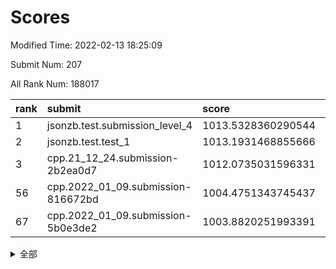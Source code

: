 # Scores

Modified Time: 2022-02-13 18:25:09

Submit Num: 207

All Rank Num: 188017

| rank |               submit               |       score        |       sigma        | pk_num |
| :--- | :--------------------------------- | :----------------- | :----------------- | :----- |
| 1    | jsonzb.test.submission_level_4     | 1013.5328360290544 | 0.8216442896782871 | 3632   |
| 2    | jsonzb.test.test_1                 | 1013.1931468855666 | 0.8212110055766969 | 3637   |
| 3    | cpp.21_12_24.submission-2b2ea0d7   | 1012.0735031596331 | 0.7884098951926333 | 3632   |
| 56   | cpp.2022_01_09.submission-816672bd | 1004.4751343745437 | 0.7007859314778404 | 3634   |
| 67   | cpp.2022_01_09.submission-5b0e3de2 | 1003.8820251993391 | 0.7336643143674424 | 3634   |


<details>
<summary>全部</summary>

| rank |                 submit                 |       score        |       sigma        | pk_num |
| :--- | :------------------------------------- | :----------------- | :----------------- | :----- |
| 1    | jsonzb.test.submission_level_4         | 1013.5328360290544 | 0.8216442896782871 | 3632   |
| 2    | jsonzb.test.test_1                     | 1013.1931468855666 | 0.8212110055766969 | 3637   |
| 3    | cpp.21_12_24.submission-2b2ea0d7       | 1012.0735031596331 | 0.7884098951926333 | 3632   |
| 4    | gobigger.level_3.submission_level_3_38 | 1011.601051611792  | 0.7787216971064036 | 3631   |
| 5    | gobigger.level_3.submission_level_3_12 | 1011.3030742668353 | 0.7646354614457082 | 3634   |
| 6    | gobigger.level_3.submission_level_3_9  | 1011.1340643290039 | 0.7628643975427195 | 3635   |
| 7    | gobigger.level_3.submission_level_3_26 | 1011.0353547795899 | 0.7817688726043909 | 3636   |
| 8    | gobigger.level_3.submission_level_3_42 | 1010.9467449516626 | 0.7785373585342048 | 3631   |
| 9    | gobigger.level_3.submission_level_3_41 | 1010.866691409033  | 0.7807033241073874 | 3634   |
| 10   | gobigger.level_3.submission_level_3_3  | 1010.8517589836526 | 0.7596828467929132 | 3637   |
| 11   | gobigger.level_3.submission_level_3_2  | 1010.8205296859826 | 0.7920058659816422 | 3628   |
| 12   | gobigger.level_3.submission_level_3_7  | 1010.7828882356436 | 0.7475352657566734 | 3632   |
| 13   | gobigger.level_3.submission_level_3_39 | 1010.6916079421295 | 0.7661287923032908 | 3633   |
| 14   | gobigger.level_3.submission_level_3_49 | 1010.5785770860114 | 0.7748395621445797 | 3629   |
| 15   | gobigger.level_3.submission_level_3_43 | 1010.5180805383179 | 0.7758370507399719 | 3634   |
| 16   | gobigger.level_3.submission_level_3_11 | 1010.489526204897  | 0.7521889280094383 | 3636   |
| 17   | gobigger.level_3.submission_level_3_31 | 1010.4177041481098 | 0.7697126557212861 | 3627   |
| 18   | gobigger.level_3.submission_level_3_23 | 1010.3028930878701 | 0.7705858704538663 | 3632   |
| 19   | gobigger.level_3.submission_level_3_1  | 1010.2771798987797 | 0.757155287944405  | 3631   |
| 20   | gobigger.level_3.submission_level_3_46 | 1010.2702091605755 | 0.7777112222757062 | 3634   |
| 21   | gobigger.level_3.submission_level_3_40 | 1010.2567513099174 | 0.7687019450101673 | 3635   |
| 22   | gobigger.level_3.submission_level_3_4  | 1010.2242555780027 | 0.7748514449170797 | 3632   |
| 23   | gobigger.level_3.submission_level_3_27 | 1010.1446683981486 | 0.7691203709707584 | 3633   |
| 24   | gobigger.level_3.submission_level_3_36 | 1010.1186670551759 | 0.7710003178482814 | 3636   |
| 25   | gobigger.level_3.submission_level_3_5  | 1010.1086265882827 | 0.7762591915294101 | 3634   |
| 26   | gobigger.level_3.submission_level_3_13 | 1010.0281824079538 | 0.761145867105822  | 3638   |
| 27   | gobigger.level_3.submission_level_3_33 | 1009.9585554019908 | 0.7565997202063387 | 3633   |
| 28   | gobigger.level_3.submission_level_3_44 | 1009.9569002839653 | 0.7669705673740917 | 3629   |
| 29   | gobigger.level_3.submission_level_3_20 | 1009.8932721276572 | 0.773025927229061  | 3629   |
| 30   | gobigger.level_3.submission_level_3_30 | 1009.8857073787468 | 0.7552203414088909 | 3639   |
| 31   | gobigger.level_3.submission_level_3_14 | 1009.8426498440259 | 0.747385397111375  | 3635   |
| 32   | gobigger.level_3.submission_level_3_29 | 1009.8384439694554 | 0.7676339389246098 | 3633   |
| 33   | gobigger.level_3.submission_level_3_6  | 1009.8350337154969 | 0.7398941792684828 | 3633   |
| 34   | gobigger.level_3.submission_level_3_37 | 1009.8005590448233 | 0.7550826199534524 | 3638   |
| 35   | gobigger.level_3.submission_level_3_28 | 1009.781107468285  | 0.7539445537715651 | 3633   |
| 36   | gobigger.level_3.submission_level_3_19 | 1009.7298997894837 | 0.7513349737349786 | 3629   |
| 37   | gobigger.level_3.submission_level_3_15 | 1009.7067386140031 | 0.7749981352151855 | 3633   |
| 38   | gobigger.level_3.submission_level_3_24 | 1009.608408527242  | 0.7552622922775043 | 3632   |
| 39   | gobigger.level_3.submission_level_3_16 | 1009.5935957893751 | 0.7636075938075642 | 3633   |
| 40   | gobigger.level_3.submission_level_3_8  | 1009.5835349412492 | 0.7462384380430854 | 3631   |
| 41   | gobigger.level_3.submission_level_3_25 | 1009.2637249791393 | 0.7474049304505248 | 3633   |
| 42   | gobigger.level_3.submission_level_3_34 | 1009.1891557170997 | 0.746547215640173  | 3638   |
| 43   | gobigger.level_3.submission_level_3_18 | 1009.1845162555488 | 0.7534148829786427 | 3636   |
| 44   | gobigger.level_3.submission_level_3_47 | 1009.1087968695783 | 0.7567188737931315 | 3634   |
| 45   | gobigger.level_3.submission_level_3_45 | 1009.0896092569815 | 0.7375897436724822 | 3632   |
| 46   | gobigger.level_3.submission_level_3_35 | 1009.014513192406  | 0.7350473470689926 | 3633   |
| 47   | gobigger.level_3.submission_level_3_48 | 1008.6236253111792 | 0.7506615239210876 | 3631   |
| 48   | gobigger.level_3.submission_level_3_10 | 1008.4753999121378 | 0.7496080716647877 | 3633   |
| 49   | gobigger.level_3.submission_level_3_22 | 1008.302832075352  | 0.7414088254653127 | 3631   |
| 50   | gobigger.level_3.submission_level_3_17 | 1008.2823031018595 | 0.7388999101270067 | 3636   |
| 51   | gobigger.level_3.submission_level_3_21 | 1008.2392610419431 | 0.742140951710865  | 3633   |
| 52   | gobigger.level_3.submission_level_3_0  | 1008.135771706402  | 0.7323862616301373 | 3628   |
| 53   | gobigger.level_3.submission_level_3_32 | 1008.0630604415693 | 0.7388529606182476 | 3630   |
| 54   | gobigger.level_1.submission_level_1_1  | 1004.8306390739217 | 0.7320053177489764 | 3630   |
| 55   | gobigger.level_1.submission_level_1_27 | 1004.5606898279785 | 0.7151700548079954 | 3630   |
| 56   | cpp.2022_01_09.submission-816672bd     | 1004.4751343745437 | 0.7007859314778404 | 3634   |
| 57   | gobigger.level_1.submission_level_1_23 | 1004.4004302345546 | 0.7057972703286813 | 3629   |
| 58   | gobigger.level_1.submission_level_1_41 | 1004.3049101933931 | 0.7178833002266809 | 3637   |
| 59   | gobigger.level_1.submission_level_1_16 | 1004.2486669537471 | 0.7267124270055518 | 3633   |
| 60   | gobigger.level_1.submission_level_1_15 | 1004.1353667998972 | 0.721637780970776  | 3633   |
| 61   | gobigger.level_1.submission_level_1_44 | 1004.0438054271608 | 0.7210580891849931 | 3634   |
| 62   | gobigger.level_1.submission_level_1_32 | 1004.0261354926516 | 0.7218760350999173 | 3632   |
| 63   | gobigger.level_1.submission_level_1_18 | 1003.9761561372328 | 0.7201781637820764 | 3628   |
| 64   | gobigger.level_1.submission_level_1_39 | 1003.9545419706792 | 0.7276055361095897 | 3635   |
| 65   | gobigger.level_1.submission_level_1_6  | 1003.9539711960863 | 0.7154672845762207 | 3637   |
| 66   | gobigger.level_1.submission_level_1_24 | 1003.8928038658453 | 0.7200948615647272 | 3631   |
| 67   | cpp.2022_01_09.submission-5b0e3de2     | 1003.8820251993391 | 0.7336643143674424 | 3634   |
| 68   | gobigger.level_1.submission_level_1_22 | 1003.8702744491762 | 0.7109711608458447 | 3635   |
| 69   | gobigger.level_1.submission_level_1_2  | 1003.818422564831  | 0.6978928792293094 | 3637   |
| 70   | gobigger.level_1.submission_level_1_37 | 1003.8065551149689 | 0.7184876103791386 | 3634   |
| 71   | gobigger.level_1.submission_level_1_13 | 1003.7921350967423 | 0.7246271737498722 | 3633   |
| 72   | gobigger.level_1.submission_level_1_17 | 1003.764513920148  | 0.7261141268885192 | 3632   |
| 73   | gobigger.level_1.submission_level_1_47 | 1003.7571201261227 | 0.7076640886107364 | 3633   |
| 74   | gobigger.level_1.submission_level_1_19 | 1003.6537292249865 | 0.7156641235223241 | 3635   |
| 75   | gobigger.level_1.submission_level_1_21 | 1003.6464408264698 | 0.7086418087836811 | 3630   |
| 76   | gobigger.level_1.submission_level_1_5  | 1003.5814134816392 | 0.7223766217389543 | 3630   |
| 77   | gobigger.level_1.submission_level_1_7  | 1003.5375544782745 | 0.719130140545034  | 3629   |
| 78   | gobigger.level_1.submission_level_1_4  | 1003.4621324176582 | 0.7063807718464357 | 3631   |
| 79   | gobigger.level_1.submission_level_1_34 | 1003.4171409191985 | 0.7077570385933926 | 3636   |
| 80   | gobigger.level_1.submission_level_1_33 | 1003.4148107416477 | 0.7203138829431471 | 3628   |
| 81   | gobigger.level_1.submission_level_1_11 | 1003.2586445264103 | 0.732756325942863  | 3627   |
| 82   | gobigger.level_1.submission_level_1_49 | 1003.2031757638396 | 0.7197466658505355 | 3634   |
| 83   | gobigger.level_1.submission_level_1_0  | 1003.1875621453897 | 0.7189286463565299 | 3632   |
| 84   | gobigger.level_1.submission_level_1_36 | 1003.1851717606419 | 0.7120317087752286 | 3636   |
| 85   | gobigger.level_1.submission_level_1_20 | 1003.1695513434822 | 0.7142414975255637 | 3637   |
| 86   | gobigger.level_1.submission_level_1_45 | 1003.1125999714004 | 0.7195150893811186 | 3633   |
| 87   | gobigger.level_1.submission_level_1_35 | 1003.0193193925207 | 0.7094208984804801 | 3631   |
| 88   | gobigger.level_1.submission_level_1_14 | 1002.9309528623036 | 0.7249337066265897 | 3636   |
| 89   | gobigger.level_1.submission_level_1_28 | 1002.9293407611183 | 0.711563249406216  | 3626   |
| 90   | gobigger.level_1.submission_level_1_10 | 1002.8817348684328 | 0.7164239867134861 | 3635   |
| 91   | gobigger.level_1.submission_level_1_31 | 1002.8794813160889 | 0.714383415008539  | 3635   |
| 92   | gobigger.level_1.submission_level_1_3  | 1002.8741912163683 | 0.7129311496711829 | 3631   |
| 93   | gobigger.level_1.submission_level_1_30 | 1002.8254285385601 | 0.7115904114840138 | 3635   |
| 94   | gobigger.level_1.submission_level_1_40 | 1002.7971133381425 | 0.7190162363162355 | 3635   |
| 95   | gobigger.level_1.submission_level_1_9  | 1002.7959752865478 | 0.7230688939030596 | 3627   |
| 96   | gobigger.level_1.submission_level_1_42 | 1002.7439880950017 | 0.7228086965420667 | 3632   |
| 97   | gobigger.level_1.submission_level_1_48 | 1002.7390181659792 | 0.7066724706816103 | 3632   |
| 98   | gobigger.level_1.submission_level_1_46 | 1002.6989854729877 | 0.702466620728564  | 3637   |
| 99   | gobigger.level_1.submission_level_1_8  | 1002.5239850797462 | 0.7137741496320907 | 3636   |
| 100  | gobigger.level_1.submission_level_1_29 | 1002.4109906517119 | 0.7063070030753945 | 3640   |
| 101  | gobigger.level_1.submission_level_1_43 | 1002.3251938874072 | 0.7040736680487196 | 3634   |
| 102  | gobigger.level_1.submission_level_1_12 | 1002.1976121268959 | 0.7224820877613174 | 3637   |
| 103  | gobigger.level_1.submission_level_1_26 | 1002.1638060225863 | 0.7113457239526101 | 3632   |
| 104  | gobigger.level_1.submission_level_1_38 | 1001.81611831002   | 0.7131631558407955 | 3632   |
| 105  | gobigger.level_1.submission_level_1_25 | 1001.488390898933  | 0.709879603657561  | 3624   |
| 106  | gobigger.random.submission_random_25   | 998.2583207973087  | 0.7045308995136812 | 3638   |
| 107  | gobigger.random.submission_random_18   | 997.0386138469022  | 0.7103330050377265 | 3631   |
| 108  | gobigger.random.submission_random_36   | 997.0055336525415  | 0.7091167157475834 | 3637   |
| 109  | gobigger.random.submission_random_26   | 996.8891545621763  | 0.7215211325800271 | 3636   |
| 110  | gobigger.random.submission_random_15   | 996.8288067994171  | 0.7013391075310301 | 3637   |
| 111  | gobigger.random.submission_random_39   | 996.7923022611375  | 0.7077605003261427 | 3634   |
| 112  | gobigger.random.submission_random_8    | 996.7251807640787  | 0.7007443350898624 | 3634   |
| 113  | gobigger.random.submission_random_48   | 996.7184567061214  | 0.7011672080630097 | 3628   |
| 114  | gobigger.random.submission_random_19   | 996.6847647808615  | 0.7013541034986721 | 3629   |
| 115  | gobigger.random.submission_random_2    | 996.5871304428083  | 0.7092298599732569 | 3635   |
| 116  | gobigger.random.submission_random_10   | 996.5643231919322  | 0.706753376836634  | 3633   |
| 117  | gobigger.random.submission_random_42   | 996.4954379778115  | 0.7004010246977866 | 3635   |
| 118  | gobigger.random.submission_random_21   | 996.401760881194   | 0.7014786543673927 | 3634   |
| 119  | gobigger.random.submission_random_5    | 996.3543300366674  | 0.7230549003944878 | 3633   |
| 120  | gobigger.random.submission_random_24   | 996.2883605062883  | 0.7104199147948397 | 3634   |
| 121  | gobigger.random.submission_random_12   | 996.1736657749809  | 0.7104091715034225 | 3636   |
| 122  | gobigger.random.submission_random_37   | 996.1704084567881  | 0.7132924215640865 | 3632   |
| 123  | gobigger.random.submission_random_7    | 996.1259007861075  | 0.7291619955897846 | 3635   |
| 124  | gobigger.random.submission_random_23   | 996.1043217997689  | 0.7058523936632696 | 3635   |
| 125  | gobigger.random.submission_random_29   | 996.1022696819579  | 0.7142261561741434 | 3632   |
| 126  | gobigger.random.submission_random_6    | 996.1015967098095  | 0.6929974037765271 | 3630   |
| 127  | gobigger.random.submission_random_49   | 996.0029008950638  | 0.7103788725165138 | 3633   |
| 128  | gobigger.random.submission_random_22   | 995.9795876475542  | 0.7221324313683165 | 3634   |
| 129  | gobigger.random.submission_random_28   | 995.9607800617181  | 0.6976539625699946 | 3635   |
| 130  | gobigger.random.submission_random_33   | 995.9384004734395  | 0.7207542134987086 | 3636   |
| 131  | gobigger.random.submission_random_41   | 995.9373594982613  | 0.7150734100733571 | 3636   |
| 132  | gobigger.random.submission_random_4    | 995.9245201333039  | 0.7160144485553397 | 3635   |
| 133  | gobigger.random.submission_random_30   | 995.9059534304959  | 0.7367643528566591 | 3632   |
| 134  | gobigger.random.submission_random_34   | 995.8645174472757  | 0.7237024655181044 | 3636   |
| 135  | gobigger.random.submission_random_11   | 995.8468656745895  | 0.7072541748515708 | 3637   |
| 136  | gobigger.random.submission_random_45   | 995.7955271715189  | 0.6976744549223123 | 3631   |
| 137  | gobigger.random.submission_random_47   | 995.7434310708206  | 0.7178865988277976 | 3632   |
| 138  | gobigger.random.submission_random_16   | 995.692428797389   | 0.7192328951984507 | 3634   |
| 139  | gobigger.random.submission_random_13   | 995.6772927580953  | 0.7174326025109663 | 3632   |
| 140  | gobigger.random.submission_random_35   | 995.648189970382   | 0.7121174195629951 | 3636   |
| 141  | gobigger.random.submission_random_43   | 995.6255588604115  | 0.7094691156551329 | 3632   |
| 142  | gobigger.random.submission_random_0    | 995.5829352564599  | 0.7083690426616167 | 3639   |
| 143  | gobigger.random.submission_random_20   | 995.5820800272998  | 0.7326409026668877 | 3631   |
| 144  | gobigger.random.submission_random_27   | 995.5586979297913  | 0.7258970120008763 | 3636   |
| 145  | gobigger.random.submission_random_44   | 995.5293689304415  | 0.7187650154872672 | 3631   |
| 146  | gobigger.random.submission_random_31   | 995.5176125248886  | 0.7128139117454284 | 3630   |
| 147  | gobigger.random.submission_random_17   | 995.4520414512908  | 0.7022939758026482 | 3640   |
| 148  | gobigger.random.submission_random_46   | 995.3583783820294  | 0.7128792609635747 | 3637   |
| 149  | gobigger.random.submission_random_32   | 995.2661499956982  | 0.70846826293848   | 3631   |
| 150  | gobigger.random.submission_random_40   | 995.2195544074973  | 0.7183250205160101 | 3634   |
| 151  | gobigger.random.submission_random_1    | 995.2105259929265  | 0.7048721340182834 | 3634   |
| 152  | gobigger.random.submission_random_38   | 995.1577843069533  | 0.7201521764308415 | 3633   |
| 153  | gobigger.random.submission_random_14   | 995.0793115533717  | 0.7143432438023348 | 3633   |
| 154  | gobigger.random.submission_random_3    | 995.053878146733   | 0.7258171562468743 | 3642   |
| 155  | gobigger.random.submission_random_9    | 995.0512378375005  | 0.7071853840825867 | 3634   |
| 156  | gobigger.level_2.submission_level_2_24 | 994.1495700245916  | 0.719100086465835  | 3633   |
| 157  | gobigger.level_2.submission_level_2_46 | 993.8012458276722  | 0.7289906131142329 | 3634   |
| 158  | gobigger.level_2.submission_level_2_1  | 993.7959123689881  | 0.7461354093205704 | 3632   |
| 159  | gobigger.level_2.submission_level_2_26 | 993.4671196115146  | 0.7380291527733365 | 3640   |
| 160  | gobigger.level_2.submission_level_2_45 | 993.4406141749313  | 0.7243775309425136 | 3634   |
| 161  | gobigger.level_2.submission_level_2_49 | 993.2659132008337  | 0.7274386700790609 | 3635   |
| 162  | gobigger.level_2.submission_level_2_11 | 993.0703174718391  | 0.7339772249868682 | 3633   |
| 163  | gobigger.level_2.submission_level_2_31 | 992.9544166076188  | 0.7331017985024374 | 3630   |
| 164  | gobigger.level_2.submission_level_2_4  | 992.9280009442001  | 0.7395402457280816 | 3632   |
| 165  | gobigger.level_2.submission_level_2_36 | 992.6952999695185  | 0.7562872132677029 | 3634   |
| 166  | gobigger.level_2.submission_level_2_39 | 992.6799790082082  | 0.7477729922038442 | 3635   |
| 167  | gobigger.level_2.submission_level_2_42 | 992.6690323251935  | 0.7429790345697116 | 3630   |
| 168  | gobigger.level_2.submission_level_2_40 | 992.5832470875705  | 0.7282765551354055 | 3635   |
| 169  | gobigger.level_2.submission_level_2_43 | 992.5686545790984  | 0.735300496209746  | 3631   |
| 170  | gobigger.level_2.submission_level_2_37 | 992.5652447205376  | 0.7414578470605727 | 3633   |
| 171  | gobigger.level_2.submission_level_2_2  | 992.5571217361232  | 0.7482944624848931 | 3635   |
| 172  | gobigger.level_2.submission_level_2_0  | 992.5408082580456  | 0.7273463985937465 | 3630   |
| 173  | gobigger.level_2.submission_level_2_29 | 992.4581596237546  | 0.7506688441062146 | 3638   |
| 174  | gobigger.level_2.submission_level_2_13 | 992.4460673496618  | 0.731396528342091  | 3633   |
| 175  | gobigger.level_2.submission_level_2_38 | 992.3098458726121  | 0.7468754347134501 | 3634   |
| 176  | gobigger.level_2.submission_level_2_8  | 992.1545554532366  | 0.7497238584479627 | 3635   |
| 177  | gobigger.level_2.submission_level_2_25 | 992.0955038441538  | 0.7416132546623238 | 3630   |
| 178  | gobigger.level_2.submission_level_2_34 | 992.0550850439944  | 0.7250289076965465 | 3633   |
| 179  | gobigger.level_2.submission_level_2_27 | 991.9987160761224  | 0.735078324030967  | 3637   |
| 180  | gobigger.level_2.submission_level_2_22 | 991.9279046239363  | 0.7529683859598025 | 3632   |
| 181  | gobigger.level_2.submission_level_2_5  | 991.9230442043912  | 0.7562699088136553 | 3627   |
| 182  | gobigger.level_2.submission_level_2_33 | 991.8708822043257  | 0.7490789201486094 | 3634   |
| 183  | gobigger.level_2.submission_level_2_28 | 991.8165371142206  | 0.7447435643275446 | 3636   |
| 184  | gobigger.level_2.submission_level_2_9  | 991.7642261589026  | 0.7361410602094086 | 3634   |
| 185  | gobigger.level_2.submission_level_2_20 | 991.6662148652802  | 0.7508319346511811 | 3628   |
| 186  | gobigger.level_2.submission_level_2_48 | 991.6652592421849  | 0.7607695644809336 | 3631   |
| 187  | gobigger.level_2.submission_level_2_41 | 991.6371393639035  | 0.7376457529938731 | 3630   |
| 188  | gobigger.level_2.submission_level_2_35 | 991.6230892143252  | 0.7478601414819708 | 3629   |
| 189  | gobigger.level_2.submission_level_2_23 | 991.5902106197451  | 0.7348455887805828 | 3631   |
| 190  | gobigger.level_2.submission_level_2_16 | 991.5204607182122  | 0.7386834481388199 | 3634   |
| 191  | gobigger.level_2.submission_level_2_15 | 991.4033664205256  | 0.7513726602377089 | 3637   |
| 192  | gobigger.level_2.submission_level_2_32 | 991.2867562748936  | 0.7585929853508906 | 3630   |
| 193  | gobigger.level_2.submission_level_2_3  | 991.286519994702   | 0.7501076877388524 | 3636   |
| 194  | gobigger.level_2.submission_level_2_30 | 991.2746551754611  | 0.7499725206559857 | 3630   |
| 195  | gobigger.level_2.submission_level_2_12 | 991.2531236677326  | 0.7599683732180122 | 3627   |
| 196  | gobigger.level_2.submission_level_2_18 | 991.2055739540972  | 0.7439603951785667 | 3630   |
| 197  | gobigger.level_2.submission_level_2_10 | 991.1951993579355  | 0.7534113377339212 | 3632   |
| 198  | gobigger.level_2.submission_level_2_14 | 991.1127536345969  | 0.7544500562257166 | 3635   |
| 199  | gobigger.level_2.submission_level_2_21 | 991.0292466448082  | 0.7554641025296055 | 3633   |
| 200  | gobigger.level_2.submission_level_2_44 | 990.9371837651773  | 0.7266187753740176 | 3633   |
| 201  | gobigger.level_2.submission_level_2_7  | 990.9321919321505  | 0.7749126519789941 | 3636   |
| 202  | gobigger.level_2.submission_level_2_17 | 990.8220587007396  | 0.7602371496087195 | 3635   |
| 203  | gobigger.level_2.submission_level_2_47 | 990.7502271497427  | 0.7601486175681622 | 3637   |
| 204  | gobigger.level_2.submission_level_2_19 | 990.4769779888984  | 0.7673426942497507 | 3627   |
| 205  | gobigger.level_2.submission_level_2_6  | 990.4085292544501  | 0.7604642132596504 | 3632   |
| 206  | gobigger.none.submission_none_1        | 978.8281344226361  | 1.1842599962910814 | 3634   |
| 207  | gobigger.none.submission_none_0        | 976.0705851257861  | 1.4721991340934961 | 3634   |

</details>